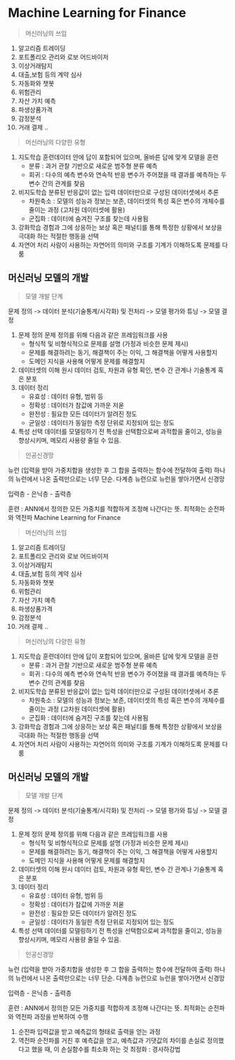 # Machine Learning for Finance
> 머신러닝의 쓰임

1. 알고리즘 트레이딩
2. 포트폴리오 관리와 로보 어드바이저
3. 이상거래탐지
4. 대출,보험 등의 계약 심사
5. 자동화와 챗봇
6. 위험관리
7. 자산 가치 예측
8. 파생상품가격
9. 감정분석
10. 거래 결제 ..  
  
  
> 머신러닝의 다양한 유형

1. 지도학습
   훈련데이터 안에 답이 포함되어 있으며, 올바른 답에 맞게 모델을 훈련
    - 분류 : 과거 관찰 기반으로 새로운 범주형 분류 예측
    - 회귀 : 다수의 예측 변수와 연속적 반응 변수가 주어졌을 때 결과를 예측하는 두 변수 간의 관계를 찾음
2. 비지도학습
   분류된 반응값이 없는 입력 데이터만으로 구성된 데이터셋에서 추론
   - 차원축소 : 모델의 성능과 정보는 보존, 데이터셋의 특성 혹은 변수의 개체수를 줄이는 과정 (고차원 데이터셋에 활용)
   - 군집화 : 데이터에 숨겨진 구조를 찾는데 사용됨
3. 강화학습
  경험과 그에 상응하는 보상 혹은 패널티를 통해 특정한 상황에서 보상을 극대화 하는 적절한 행동을 선택
4. 자연어 처리
  사람이 사용하는 자연어의 의미와 구조를 기계가 이해하도록 문제를 다룸

## 머신러닝 모델의 개발
> 모델 개발 단계

문제 정의 -> 데이터 분석(기술통계/시각화) 및 전처리 -> 모델 평가와 튜닝 -> 모델 결정

1. 문제 정의
   문제 정의를 위해 다음과 같은 프레임워크를 사용
   - 형식적 및 비형식적으로 문제를 설명 (가정과 비슷한 문제 제시)
   - 문제를 해결하려는 동기, 해결책이 주는 이익, 그 해결책을 어떻게 사용할지
   - 도메인 지식을 사용해 어떻게 문제를 해결할지
2. 데이터셋의 이해
   원시 데이터 검토, 차원과 유형 확인, 변수 간 관계나 기술통계 혹은 분포
3. 데이터 정리
   - 유효성 : 데이터 유형, 범위 등
   - 정확성 : 데이터가 참값에 가까운 저옫
   - 완전성 : 필요한 모든 데이터가 알려진 정도
   - 균일성 : 데이터가 동일한 측정 단위로 지정되어 있는 정도
4. 특성 선택
   데이터를 모델링하기 전 특성을 선택함으로써 과적합을 줄이고, 성능을 향상시키며, 메모리 사용량 줄일 수 있음.

> 인공신경망

뉴런 (입력을 받아 가중치합을 생성한 후 그 합을 출력하는 함수에 전달하여 출력)
하나의 뉴런에서 나온 출력만으로는 너무 단순. 다계층 뉴런으로 뉴런을 쌓아가면서 신경망

입력층 - 은닉층 - 출력층

훈련 
: ANN에서 정의한 모든 가중치를 적합하게 조정해 나간다는 뜻. 최적화는 순전파와 역전파 Machine Learning for Finance
> 머신러닝의 쓰임

1. 알고리즘 트레이딩
2. 포트폴리오 관리와 로보 어드바이저
3. 이상거래탐지
4. 대출,보험 등의 계약 심사
5. 자동화와 챗봇
6. 위험관리
7. 자산 가치 예측
8. 파생상품가격
9. 감정분석
10. 거래 결제 ..  
  
  
> 머신러닝의 다양한 유형

1. 지도학습
   훈련데이터 안에 답이 포함되어 있으며, 올바른 답에 맞게 모델을 훈련
    - 분류 : 과거 관찰 기반으로 새로운 범주형 분류 예측
    - 회귀 : 다수의 예측 변수와 연속적 반응 변수가 주어졌을 때 결과를 예측하는 두 변수 간의 관계를 찾음
2. 비지도학습
   분류된 반응값이 없는 입력 데이터만으로 구성된 데이터셋에서 추론
   - 차원축소 : 모델의 성능과 정보는 보존, 데이터셋의 특성 혹은 변수의 개체수를 줄이는 과정 (고차원 데이터셋에 활용)
   - 군집화 : 데이터에 숨겨진 구조를 찾는데 사용됨
3. 강화학습
  경험과 그에 상응하는 보상 혹은 패널티를 통해 특정한 상황에서 보상을 극대화 하는 적절한 행동을 선택
4. 자연어 처리
  사람이 사용하는 자연어의 의미와 구조를 기계가 이해하도록 문제를 다룸

## 머신러닝 모델의 개발
> 모델 개발 단계

문제 정의 -> 데이터 분석(기술통계/시각화) 및 전처리 -> 모델 평가와 튜닝 -> 모델 결정

1. 문제 정의
   문제 정의를 위해 다음과 같은 프레임워크를 사용
   - 형식적 및 비형식적으로 문제를 설명 (가정과 비슷한 문제 제시)
   - 문제를 해결하려는 동기, 해결책이 주는 이익, 그 해결책을 어떻게 사용할지
   - 도메인 지식을 사용해 어떻게 문제를 해결할지
2. 데이터셋의 이해
   원시 데이터 검토, 차원과 유형 확인, 변수 간 관계나 기술통계 혹은 분포
3. 데이터 정리
   - 유효성 : 데이터 유형, 범위 등
   - 정확성 : 데이터가 참값에 가까운 저옫
   - 완전성 : 필요한 모든 데이터가 알려진 정도
   - 균일성 : 데이터가 동일한 측정 단위로 지정되어 있는 정도
4. 특성 선택
   데이터를 모델링하기 전 특성을 선택함으로써 과적합을 줄이고, 성능을 향상시키며, 메모리 사용량 줄일 수 있음.

> 인공신경망

뉴런 (입력을 받아 가중치합을 생성한 후 그 합을 출력하는 함수에 전달하여 출력)
하나의 뉴런에서 나온 출력만으로는 너무 단순. 다계층 뉴런으로 뉴런을 쌓아가면서 신경망

입력층 - 은닉층 - 출력층

훈련 
: ANN에서 정의한 모든 가중치를 적합하게 조정해 나간다는 뜻. 최적화는 순전파와 역전파 과정을 반복하여 수행

1. 순전파
   입력값을 받고 예측값의 형태로 출력을 얻는 과정
2. 역전파
   순전파를 거친 후 예측값을 얻고, 예측값과 기댓값의 차이를 손실로 정의했다고 했을 때, 이 손실함수를 최소화 하는 것
   최정화 : 경사하강법
